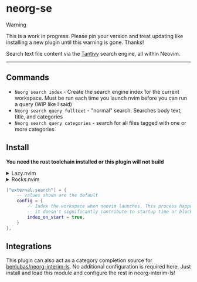 # neorg-se

> [!WARNING]
> This is a work in progress. Please pin your version and treat updating like installing a new
> plugin until this warning is gone. Thanks!

Search text file content via the [Tantivy](https://github.com/quickwit-oss/tantivy) search engine,
all within Neovim.

---

## Commands

-   `Neorg search index` - Create the search engine index for the current workspace. Must be run each
    time you launch nvim before you can run a query (WIP like I said)
-   `Neorg search query fulltext` - "normal" search. Searches body text, title, and categories
-   `Neorg search query categories` - search for all files tagged with one or more categories

## Install

**You need the rust toolchain installed or this plugin will not build**

<details>
  <summary>Lazy.nvim</summary>

Lazy's luarocks implementation is unable to build the luarock unless you manually
install `luarocks-build-rust-mlua` locally by running: `luarocks --local --lua-version 5.1 install
luarocks-build-rust-mlua` before you attempt to install this plugin.

After that, you can install like normal.
</details>

<details>
  <summary>Rocks.nvim</summary>

`:Rocks install neorg-se`
</details>

```lua
["external.search"] = {
    -- values shown are the default
    config = {
        -- Index the workspace when neovim launches. This process happens on a separate thread, so
        -- it doesn't significantly contribute to startup time or block neovim
        index_on_start = true,
    }
},
```

## Integrations

This plugin can also act as a category completion source for
[benlubas/neorg-interim-ls](https://github.com/benlubas/neorg-interim-ls). No additional
configuration is required here. Just install and load this module and configure the rest in
neorg-interim-ls!
